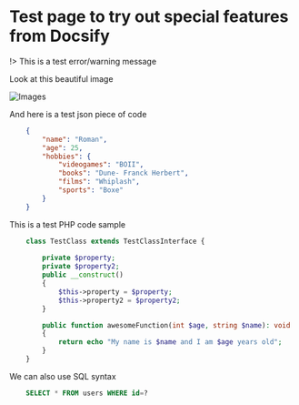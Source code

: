 # Test page to try out special features from Docsify

!> This is a test error/warning message

Look at this beautiful image

![Images](http://community.myddleware.com/wp-content/uploads/2016/09/myddleware_logo-300x215.jpg)

And here is a test json piece of code

```json
    {
        "name": "Roman",
        "age": 25,
        "hobbies": {
            "videogames": "BOII",
            "books": "Dune- Franck Herbert",
            "films": "Whiplash",
            "sports": "Boxe"
        }
    }
```

This is a test PHP code sample

```php
    class TestClass extends TestClassInterface {
        
        private $property;
        private $property2;
        public __construct()
        {
            $this->property = $property;
            $this->property2 = $property2;
        }

        public function awesomeFunction(int $age, string $name): void
        {
            return echo "My name is $name and I am $age years old";
        }    
    }
```

We can also use SQL syntax

```sql
    SELECT * FROM users WHERE id=? 
```
